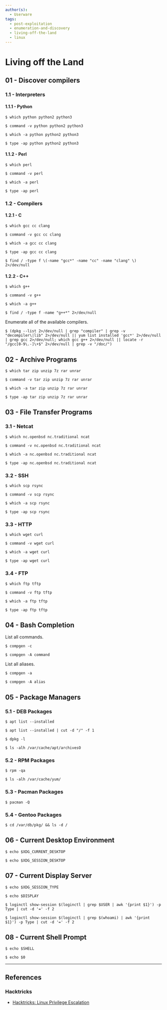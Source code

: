 ```yaml
---
author(s):
  - Userware
tags:
  - post-exploitation
  - enumeration-and-discovery
  - living-off-the-land
  - linux
---
```

# Living off the Land

## 01 - Discover compilers

### 1.1 - Interpreters

#### 1.1.1 - Python

```
$ which python python2 python3

$ command -v python python2 python3

$ which -a python python2 python3

$ type -ap python python2 python3
```

#### 1.1.2 - Perl

```
$ which perl

$ command -v perl

$ which -a perl

$ type -ap perl
```

### 1.2 - Compilers

#### 1.2.1 - C

```
$ which gcc cc clang

$ command -v gcc cc clang

$ which -a gcc cc clang

$ type -ap gcc cc clang

$ find / -type f \(-name "gcc*" -name "cc" -name "clang" \) 2>/dev/null
```

#### 1.2.2 - C++

```
$ which g++

$ command -v g++

$ which -a g++

$ find / -type f -name "g++*" 2>/dev/null
```

Enumerate all of the available compilers.

```
$ (dpkg --list 2>/dev/null | grep "compiler" | grep -v "decompiler\|lib" 2>/dev/null || yum list installed 'gcc*' 2>/dev/null | grep gcc 2>/dev/null; which gcc g++ 2>/dev/null || locate -r "/gcc[0-9\.-]\+$" 2>/dev/null | grep -v "/doc/")
```

## 02 - Archive Programs

```
$ which tar zip unzip 7z rar unrar

$ command -v tar zip unzip 7z rar unrar

$ which -a tar zip unzip 7z rar unrar

$ type -ap tar zip unzip 7z rar unrar
```

## 03 - File Transfer Programs

### 3.1 - Netcat

```
$ which nc.openbsd nc.traditional ncat

$ command -v nc.openbsd nc.traditional ncat

$ which -a nc.openbsd nc.traditional ncat

$ type -ap nc.openbsd nc.traditional ncat
```

### 3.2 - SSH

```
$ which scp rsync

$ command -v scp rsync

$ which -a scp rsync

$ type -ap scp rsync
```

### 3.3 - HTTP

```
$ which wget curl

$ command -v wget curl

$ which -a wget curl

$ type -ap wget curl
```

### 3.4 - FTP

```
$ which ftp tftp

$ command -v ftp tftp

$ which -a ftp tftp

$ type -ap ftp tftp
```

## 04 - Bash Completion

List all commands.

```
$ compgen -c

$ compgen -A command
```

List all aliases.

```
$ compgen -a

$ compgen -A alias
```

## 05 - Package Managers

### 5.1 - DEB Packages

```
$ apt list --installed

$ apt list --installed | cut -d "/" -f 1

$ dpkg -l

$ ls -alh /var/cache/apt/archivesO
```

### 5.2 - RPM Packages

```
$ rpm -qa

$ ls -alh /var/cache/yum/
```

### 5.3 - Pacman Packages

```
$ pacman -Q
```

### 5.4 - Gentoo Packages

```
$ cd /var/db/pkg/ && ls -d /
```

## 06 - Current Desktop Environment

```
$ echo $XDG_CURRENT_DESKTOP

$ echo $XDG_SESSION_DESKTOP
```

## 07 - Current Display Server

```
$ echo $XDG_SESSION_TYPE

$ echo $DISPLAY

$ loginctl show-session $(loginctl | grep $USER | awk '{print $1}') -p Type | cut -d '=' -f 2

$ loginctl show-session $(loginctl | grep $(whoami) | awk '{print $1}') -p Type | cut -d '=' -f 2
```

## 08 - Current Shell Prompt

```
$ echo $SHELL

$ echo $0
```

---
## References

### Hacktricks

- [Hacktricks: Linux Privilege Escalation](https://book.hacktricks.wiki/en/linux-hardening/privilege-escalation/index.html)